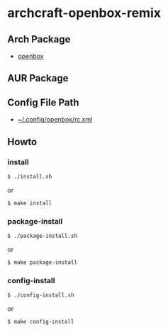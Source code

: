 
# archcraft-openbox-remix

## Arch Package

* [openbox](https://archlinux.org/packages/community/x86_64/openbox/)


## AUR Package



## Config File Path

* [~/.config/openbox/rc.xml](config/openbox/rc.xml)


## Howto


### install

``` sh
$ ./install.sh
```

or

``` sh
$ make install
```


### package-install

``` sh
$ ./package-install.sh
```

or

``` sh
$ make package-install
```


### config-install

``` sh
$ ./config-install.sh
```

or

``` sh
$ make config-install
```
